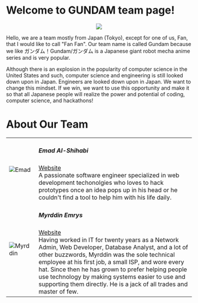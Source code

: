 Welcome to GUNDAM team page!
================
<p align="center"><img src="http://rawgit.com/3emad/koding-hackathon/Mazesolve_bbc.gif"/></p>

Hello, we are a team mostly from Japan (Tokyo), except for one of us, Fan, that I would like to call "Fan Fan". Our team name is called Gundam because we like ガンダム！Gundam/ガンダム is a Japanese giant robot mecha anime series and is very popular.

Although there is an explosion in the popularity of computer science in the United States and such, computer science and engineering is still looked down upon in Japan. Engineers are looked down upon in Japan. We want to change this mindset. If we win, we want to use this opportunity and make it so that all Japanese people will realize the power and potential of coding, computer science, and hackathons!


About Our Team
===========================

| | |
|-|-|
| ![Emad](https://s.gravatar.com/avatar/dbc38b4a6b385c35d98cbde918134103?s=120) | <h5>Emad Al-Shihabi</h5> [Website](http://www.3emad.com) <br /> A passionate software engineer specialized in web development techonolgies who loves to hack prototypes once an idea pops up in his head or he couldn't find a tool to help him with his life daily.  |
|![Myrddin](https://s.gravatar.com/avatar/55fa7c8732748824675b5b6bc0429686?s=120)|<h5>Myrddin Emrys</h5> [Website](https://plus.google.com/+MyrddinEmrys/posts) <br/>Having worked in IT for twenty years as a Network Admin, Web Developer, Database Analyst, and a lot of other buzzwords, Myrddin was the sole technical employee at his first job, a small ISP, and wore every hat. Since then he has grown to prefer helping people use technology by making systems easier to use and supporting them directly. He is a jack of all trades and master of few.|
